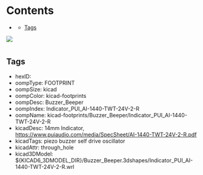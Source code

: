 



Contents
========

* [](#)
	* [Tags](#tags)
  
![][im]
# 

## Tags

- hexID: 
- oompType: FOOTPRINT
- oompSize: kicad
- oompColor: kicad-footprints
- oompDesc: Buzzer_Beeper
- oompIndex: Indicator_PUI_AI-1440-TWT-24V-2-R
- oompName: kicad-footprints/Buzzer_Beeper/Indicator_PUI_AI-1440-TWT-24V-2-R
- kicadDesc: 14mm Indicator, https://www.puiaudio.com/media/SpecSheet/AI-1440-TWT-24V-2-R.pdf
- kicadTags: piezo buzzer self drive oscillator
- kicadAttr: through_hole
- kicad3DModel: ${KICAD6_3DMODEL_DIR}/Buzzer_Beeper.3dshapes/Indicator_PUI_AI-1440-TWT-24V-2-R.wrl



[im]: image.png
